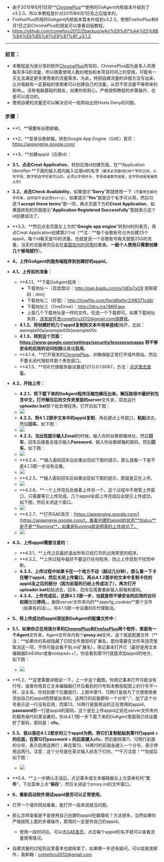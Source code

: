 * 由于2015年6月1日将**[ChromePlus](https://github.com/comeforu2012/truth/wiki/ChromePlus)**使用的GoAgent内核版本升级到了v3.2.3，所以本教程是针对2015年6月1日及之后版本的。
* FirefoxPlus所用的GoAgent内核版本暂未升级到v3.2.3，使用FirefoxPlus和6月1日之前ChromePlus的朋友可以查看旧版教程。
 * https://github.com/comeforu2012/Zbackup/wiki/%E8%87%AA%E5%BB%BA%E6%B5%81%E9%87%8F_v3.1.2

***

### 前言：
* 本教程是为我分享的软件[ChromePlus](https://github.com/comeforu2012/truth/wiki/ChromePlus)而写的，ChromePlus因为是多人共用每天多G的流量，所以随着使用人数的增加和本项目时间上的受限，可能有一天无法满足更多使用者的流量需求。为此，特把自建流量的详细方法写出来，让对电脑有一定基础的使用者可以创建自己的流量，从而不受流量不够带来的影响。。没有电脑基础的朋友，如果你有耐心，严格按照教程的步骤操作，也是可以成功的。
* 使用自建的流量还可以解决访问一些网站出现Hosts Deny的问题。

### 步骤：
* **1、**需要有谷歌邮箱。
* **2、**登录谷歌邮箱，转到Google App Engine（GAE）首页：https://appengine.google.com/
* **3、**创建appid（应用id）：
 * **3.1、**点击**Creat Application**，转到应用id创建页面，在**Application Identifier:**下面的输入框内输入应用id的名字`（要求必须是6到30个字符之间。小写字母、数字和连字符是可以的。必须以字母开头，字母或者数字结尾，连字符结尾是被禁止的）`
 * **3.2、**点击**Check Availability**，如果提示“**Sorry**”那就修改一下`（尽量用生僻的字符串，这样就不会出现Sorry）`，如果提示“**Yes**”就是这个名字可以用，然后勾选“**I accept these terms**”那一项，再点页面下方的**Creat Application**，如果跳转到的页面提示“**Application Registered Successfully**”那就表示这个id创建成功了。
 * **3.3、**然后点击页面左上方的“**Google app engine**”转到id的列表页，再点Creat Application创建第2个id（**注：**每个谷歌账号允许创建25个appid，每个id每天是1G的流量，也就是说一个谷歌账号每天就是25G的流量，当天的流量用完后会在[美国加州时间零时](http://zh.thetimenow.com/united_states/california/san_francisco)重置。**一般个人使用只需要创建几个够用就行**）。
* **4、上传GoAgent的服务端程序到创建好的appid。**
 * **4.1、上传前的准备：**
    * **4.1.1、**下载GoAgent程序：
      * 下载地址一（百度盘Q）：http://pan.baidu.com/s/1dDq7xO9 提取密码：dmrj
      * 下载地址二（好盘）：http://howfile.com/file/d6wfyr2/98371cd8/
      * 下载地址三（OneDrive）：http://1drv.ms/1M6Fapx
      * 上面几个下载地址是一样的文件，任选一个下载即可。如果下载地址失效，请发邮件至comeforu2012@gmail.com提醒我。
    * **4.1.2、**将创建好的几个appid复制到文本中用**单竖线**|隔开，比如：exemple00a|exemple00b|exemple00c
    * **4.1.3、**转到这个页面：https://www.google.com/settings/security/lesssecureapps 将**不够安全的应用的访问权限**设置成**启用**。
    * **4.1.4、**打开我发的[ChromePlus](https://github.com/comeforu2012/truth/wiki/ChromePlus)，并确保能正常打开墙外网站，然后不要关闭代理软件那个黑色窗口。
    * **4.1.5、**将IE代理服务器设置成127.0.0.1:8087，方法：[点这里去查看](https://github.com/comeforu2012/truth/wiki/IE%E4%BB%A3%E7%90%86%E6%9C%8D%E5%8A%A1%E5%99%A8%E8%AE%BE%E7%BD%AE)。
 * **4.2、开始上传：**
    * **4.2.1、**将下载下来的GoAgent程序压缩包解压出来，解压路径中最好别包含中文，打开解压后的文件夹里面的**server**文件夹，双击运行**uploader.bat**那个批处理程序。打开后如下图：
    * ![](https://qnzksw.bl3301.livefilestore.com/y2mTbglK7hSyKeej0Aqc8_Ft24ozq3KSPFWuBZO-_YXlbCHvHyLlyaryy5jsHS84_jjVJXiKg2hFXYV5dITw5O-MQho_S-0bdq03scZ-B3dtepF_PtmBHIqcnR_5WFz8dLXl1DG6W8FRX5Glpq4B-jFdEaQ-xbKyp00IjYm5cRhFkg/Image%201.png?psid=1)
    * **4.2.2、**将4.1.2那步文本中的appid**复制**，再右键点上传窗口，**粘贴**进去，然后**回车**。如下图：
    * ![](https://qnzksw.bl3301.livefilestore.com/y2mP9DpzqeR1oSW-JxMwlfVPJDlag3OxWtm5rOxuy5DS7NYvlLeNQWH1wSWGXau2FB0RLmzLEd4y47YOzdTP1LCbbCQPtUUBPCrZ5DKUn7XthSo-1EPl0iHJeXEmsVjoekxdmOUwOjM_rz4jmmGWsyuCrNYfQ1BcSUuf6DviMBcdXw/Image%202.png?psid=1)
    * **4.2.3、**当出现提示输入**Email**的时候，输入你的谷歌邮箱地址，然后**回车**，回车后接着会提示输入**Password**，输入你谷歌邮箱的密码，然后**回车**。如下图：
    * ![](https://qnzksw.bl3301.livefilestore.com/y2mUwZNLbFjMWowdW7qYQzmcATiJRBweIshAIpUcDPJ86tMtnvUsBJdM1NdySNUhSo6bR_e2svST0C2ZFForboPjdsb0sLfxQj4n8EZ-fazIWMhS17MFUoF0niXoaRXB6hCAqLWae4CIEXtVr4LmYanoHBtlhfTlgi_KODkHnjRuXg/Image%203.png?psid=1)
    * **4.2.4、**输入密码回车后如果出现如下图的提示，那么就看一下是不是4.1.3那一步没有设置。
    * ![](https://qnzksw.bl3301.livefilestore.com/y2mm2Wy2shp_bFCVMOHxg1AHMHFPrDV158BPbChJtPk8jYtyeyCHY8_v0rtbqjphQZqDTQpOwVORwq22wK9r1runH0quB6YVSvcZn_Knl4D7fTYIpQpoGzfEL4bpMFTQJgiCbwg499EtVn0HShTILrhl6mWkrI7mpNI3VWECBHhmo0/Image%204.png?psid=1)
    * **4.2.5、**输入密码回车后如果出现如下图的提示，那就是正在上传。
    * ![](https://oq1mbq.bl3301.livefilestore.com/y2m-LEDdFlnjzyPtBsLNAEwFojBFsMGxHF_PwaiXkJfIU27Zt4KM_D-Ooov8elVMklqWgTAaNWAJKsXp0Zfx4jVENrxxSDMBbLTRA5tAs7MpI13DhjR_Nw7pHcv4oFUbviinvUdS5iDnFNV3K3M3GdRcLjHDLPTaAfUstY3sEd_hW4/Image%201.png?psid=1)
    * **4.2.6、**一个上传完后会接着上传另一个，这个过程中不用管上传窗口，只需要等它上传完成。几个appid全部上传完成后会提示上传成功，如下图，然后关闭这个窗口。
    * ![](https://oq1mbq.bl3301.livefilestore.com/y2mBA5J2w-D9gF6y64u-Tn01OeePSM5kPJYQDjerCt2J1jdHaJ9ims3mePGOGdwrm245GX9oEU5tFKhBLQ7mv7mBHIJ84zcN79DquDVdqJ_ob6WGNO2FSvnlaF33NuwuK7S_vcVc0x3YuVidkXn3IQjl6zomik9pdDakYPhbNBU1PU/Image%202.png?psid=1)
    * **4.2.7、**打开GAE首页：[https://appengine.google.com/](https://appengine.google.com/)，看看创建的appid的状态**Status**是不是**Running**，如果是Running就说明真的上传成功了。
    * ![](https://oq1mbq.bl3301.livefilestore.com/y2mGw0LArRlwYghcyFKRfIkRTzKvwUHWT7ezZeoeu5dsPcY1CzydhUuvl3uk1DdMd_n1szAqa1Ga_8C21zmvfyG4dMpBwn_uOOIanKI2lf2dRvmatbw_F_ZaK4Ofv4G2xJJg8pi8FYumaU-2cOL6MXOiG3caIMJvaKxQSR32FMwIZs/Image%203.png?psid=1)
 * **4.3、上传appid需要注意的：**
    * **4.3.1、**上传之前最好退出所有已经打开的占用带宽的程序。
    * **4.3.2、**上传过程中最好不要运行任何程序，防止上传受到干扰而中断。
    * **4.3.3、**上传过程中如果卡在一个地方不动（超过几分钟），那么看一下卡在哪个appid，然后关闭上传窗口，再从4.1.2那步的文本中复制卡住的appid及之后的部分（因为前面的已经上传成功了），再次打开**uploader.bat**粘贴进去，回车，回车后需要重新输入邮箱和密码。
    * **4.3.4、**上传完成后，还原4.1.3那一步，也就是将**不够安全的应用的访问权限**改回**停用**。。删除server文件夹内的**.appcfg_cookies**那个文件（如果有的话）。。将4.1.5那一步设置的IE代理取消。
* **5、将上传成功的appid添加到GoAgent的配置文件中：**
 * **5.1、**如果你正在用我分享的[ChromePlus](https://github.com/comeforu2012/truth/wiki/ChromePlus)和[FirefoxPlus](https://github.com/comeforu2012/truth/wiki/FirefoxPlus)两个软件，里面有一个**Agent**文件夹，Agent文件夹内有个**proxy.ini**文件，这个就是配置文件（**注：**如果你的系统隐藏了已知文件类型的扩展名，那你需要在文件夹选项里取消这一项，不然可能会看不到.ini扩展名），用记事本打开它（最好是用文本编辑器EmEditor或者notepad++），你会看到第11行就是添加appid的地方，如下图：
    * ![](https://oq1mbq.bl3301.livefilestore.com/y2mPvcNCLoZs1l6axMtqsizu4WqEtkgr9fs9pM_VrslScxm7DLwcqCFWDSgd1xjepwg8oaMkNKt8rzQ-Gn8yk4y6B4q0wcIwB3RuhJh0SPTNilrJ3SCev5z9dLywgVXpXNxccWqgkUC22Nx5TSep-sQEFAceCJ-hf7pFh2WkYjfHm4/Image%205.png?psid=1)
 * **5.2、**这里需要详细说一下，上一步这个截图，你用记事本打开可能没有行号，或者你用其它文本编辑器打开后看到的行号和本教程配图上的行号不一样，没关系，你找到那个位置就行。上图中第11、12两行是我为了方便使用者添加自己的appid而预留出来的，这两行的前面都有一个分号“;”，加了这个分号表示这一行没有启用，而第13、14两行是我预设的正在使用的appid，**password**那一行是appid的密码，这个是在上传appid之前在server文件夹内的服务端代码里设置的，你从4.1.1那一步下载下来的GoAgent里面我已经设置好了密码，密码是：**cfu**。
 * **5.3、**我以我在4.1.2那步的三个appid为例，将它们复制粘贴到第11行appid = 的后面，在第12行password = 的后面键入**cfu**，然后删除第11、12两行前面的分号，表示启用这两行；再在第13、14两行的前面各键入一个分号，表示停用这两行。注意：这个分号是在英文输入状态下打的，**千万注意！**完成后如下图：
    * ![](https://oq1mbq.bl3301.livefilestore.com/y2mvtsk0M9sV15DvwSpPZjHWSLZOL9g8R2nBtY2nP0D9ndsaE9pt2dDYr1cBsMHLKmJLUEE8d2Mg4PYxDgDJOBPnAPJu60qfSHjoeOlmboQLBBEFcz7E1ANMgXLU_RA5NLnJFTJ8MwHd_6oKVv6GXoapt2EWlwA7od9o8fpYxJkGos/Image%207.png?psid=1)
 * **5.4、**上一步确认无误后，点记事本或文本编辑器左上方菜单栏的“**文件**”，下拉菜单上点“**保存**”，然后关闭这个proxy.ini的文件窗口。
* **6、重新启动软件测试appid是否可以正常使用。**
 * 打开一个墙外网站看看，能打开一般来说就没问题。
 * 那么怎样查看是不是使用自己创建的appid在翻墙呢？方法很多，当然如果你严格按照上面的步骤操作，那用的一定是你自己的appid。
    * 使用一段时间后，可以去[GAE首页](https://appengine.google.com/)，点击每个appid的名字就可以查看流量使用情况。

* 自建流量的过程到这里基本也就结束了，如果哪一步还有疑问，可以给我发邮件，我邮箱：comeforu2012@gmail.com

